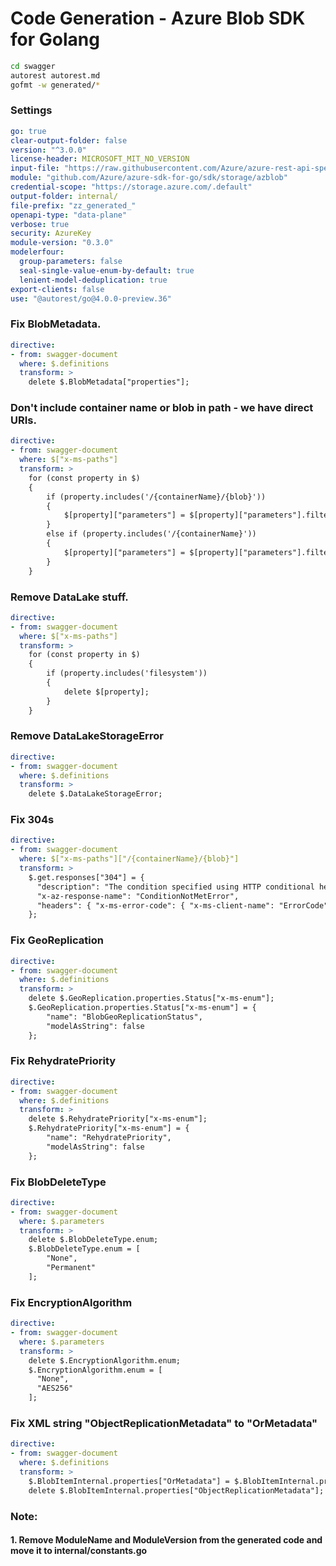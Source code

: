 # Code Generation - Azure Blob SDK for Golang

<!-- autorest --use=@autorest/go@4.0.0-preview.35 https://raw.githubusercontent.com/Azure/azure-rest-api-specs/main/specification/storage/data-plane/Microsoft.BlobStorage/preview/2020-10-02/blob.json --file-prefix="zz_generated_" --modelerfour.lenient-model-deduplication --license-header=MICROSOFT_MIT_NO_VERSION --output-folder=generated/ --module=azblob --openapi-type="data-plane" --credential-scope=none -->

```bash
cd swagger
autorest autorest.md
gofmt -w generated/*
```

### Settings

```yaml
go: true
clear-output-folder: false
version: "^3.0.0"
license-header: MICROSOFT_MIT_NO_VERSION
input-file: "https://raw.githubusercontent.com/Azure/azure-rest-api-specs/main/specification/storage/data-plane/Microsoft.BlobStorage/preview/2020-10-02/blob.json"
module: "github.com/Azure/azure-sdk-for-go/sdk/storage/azblob"
credential-scope: "https://storage.azure.com/.default"
output-folder: internal/
file-prefix: "zz_generated_"
openapi-type: "data-plane"
verbose: true
security: AzureKey
module-version: "0.3.0"
modelerfour:
  group-parameters: false
  seal-single-value-enum-by-default: true
  lenient-model-deduplication: true
export-clients: false
use: "@autorest/go@4.0.0-preview.36"
```

### Fix BlobMetadata.

``` yaml
directive:
- from: swagger-document
  where: $.definitions
  transform: >
    delete $.BlobMetadata["properties"];

```

### Don't include container name or blob in path - we have direct URIs.

``` yaml
directive:
- from: swagger-document
  where: $["x-ms-paths"]
  transform: >
    for (const property in $)
    {
        if (property.includes('/{containerName}/{blob}'))
        {
            $[property]["parameters"] = $[property]["parameters"].filter(function(param) { return (typeof param['$ref'] === "undefined") || (false == param['$ref'].endsWith("#/parameters/ContainerName") && false == param['$ref'].endsWith("#/parameters/Blob"))});
        } 
        else if (property.includes('/{containerName}'))
        {
            $[property]["parameters"] = $[property]["parameters"].filter(function(param) { return (typeof param['$ref'] === "undefined") || (false == param['$ref'].endsWith("#/parameters/ContainerName"))});
        }
    }
```

### Remove DataLake stuff.

``` yaml
directive:
- from: swagger-document
  where: $["x-ms-paths"]
  transform: >
    for (const property in $)
    {
        if (property.includes('filesystem'))
        {
            delete $[property];
        }
    }
```

### Remove DataLakeStorageError

``` yaml
directive:
- from: swagger-document
  where: $.definitions
  transform: >
    delete $.DataLakeStorageError;
```

### Fix 304s

``` yaml
directive:
- from: swagger-document
  where: $["x-ms-paths"]["/{containerName}/{blob}"]
  transform: >
    $.get.responses["304"] = {
      "description": "The condition specified using HTTP conditional header(s) is not met.",
      "x-az-response-name": "ConditionNotMetError",
      "headers": { "x-ms-error-code": { "x-ms-client-name": "ErrorCode", "type": "string" } }
    };
```

### Fix GeoReplication

``` yaml
directive:
- from: swagger-document
  where: $.definitions
  transform: >
    delete $.GeoReplication.properties.Status["x-ms-enum"];
    $.GeoReplication.properties.Status["x-ms-enum"] = {
        "name": "BlobGeoReplicationStatus",
        "modelAsString": false
    };
```

### Fix RehydratePriority

``` yaml
directive:
- from: swagger-document
  where: $.definitions
  transform: >
    delete $.RehydratePriority["x-ms-enum"];
    $.RehydratePriority["x-ms-enum"] = {
        "name": "RehydratePriority",
        "modelAsString": false
    };
```

### Fix BlobDeleteType

``` yaml
directive:
- from: swagger-document
  where: $.parameters
  transform: >
    delete $.BlobDeleteType.enum;
    $.BlobDeleteType.enum = [
        "None",
        "Permanent"
    ];
```

### Fix EncryptionAlgorithm

``` yaml
directive:
- from: swagger-document
  where: $.parameters
  transform: >
    delete $.EncryptionAlgorithm.enum;
    $.EncryptionAlgorithm.enum = [
      "None",
      "AES256"
    ];
```

### Fix XML string "ObjectReplicationMetadata" to "OrMetadata"

``` yaml
directive:
- from: swagger-document
  where: $.definitions
  transform: >
    $.BlobItemInternal.properties["OrMetadata"] = $.BlobItemInternal.properties["ObjectReplicationMetadata"];
    delete $.BlobItemInternal.properties["ObjectReplicationMetadata"];
```

### Note:
#### 1. Remove ModuleName and ModuleVersion from the generated code and move it to internal/constants.go